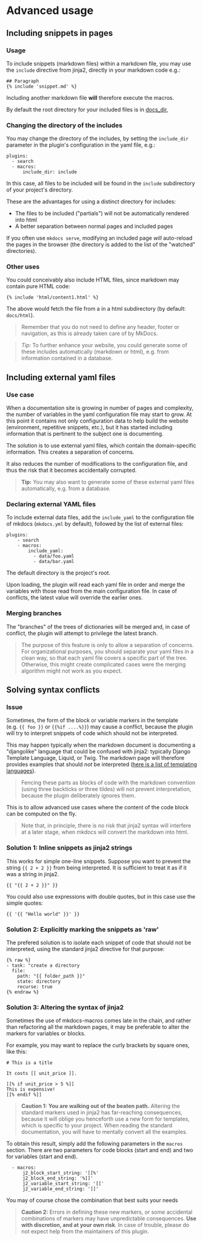Advanced usage
==============

Including snippets in pages
---------------------------------

### Usage

To include snippets (markdown files) within a markdown file, you may use the
`include` directive from jinja2, directly in your markdown code e.g.:

``` {.jinja2}
## Paragraph
{% include 'snippet.md' %}
```

Including another markdown file **will** therefore execute the macros.

By default the root directory for your included files is in
[docs\_dir](https://www.mkdocs.org/user-guide/configuration/#docs_dir),

### Changing the directory of the includes

You may change the directory of the includes, by setting the
`include_dir` parameter in the plugin's configuration in the yaml file,
e.g.:

    plugins:
      - search
      - macros:
          include_dir: include

In this case, all files to be included will be found in the `include`
subdirectory of your project's directory.

These are the advantages for using a distinct directory for includes:

-   The files to be included ("partials") will not be automatically
    rendered into html
-   A better separation between normal pages and included pages

If you often use `mkdocs serve`, modifying an included page *will*
auto-reload the pages in the browser (the directory is added to the list
of the "watched" directories).

### Other uses

You could conceivably also include HTML files, since markdown may
contain pure HTML code:

``` {.jinja2}
{% include 'html/content1.html' %}
```

The above would fetch the file from a in a html subdirectory (by
default: `docs/html`).

> Remember that you do not need to define any header, footer or
> navigation, as this is already taken care of by MkDocs.

> *Tip:* To further enhance your website, you could generate some of
> these includes automatically (markdown or html), e.g. from information
> contained in a database.



Including external yaml files
--------------------------------------------

### Use case

When a documentation site is growing in number of pages and complexity,
the number of variables in the yaml configuration file may start to
grow. At this point it contains not only configuration data to help
build the website (environment, repetitive snippets, etc.), but it has
started including information that is pertinent to the subject one is
documenting.

The solution is to use external yaml files, which contain the
domain-specific information. This creates a separation of concerns.

It also reduces the number of modifications to the configuration file,
and thus the risk that it becomes accidentally corrupted.

> **Tip:** You may also want to generate some of these external yaml
> files automatically, e.g. from a database.

### Declaring external YAML files

To include external data files, add the `include_yaml` to the
configuration file of mkdocs (`mkdocs.yml` by default), followed by the
list of external files:

``` {.yaml}
plugins:
    - search
    - macros:
        include_yaml:
          - data/foo.yaml
          - data/bar.yaml
```

The default directory is the project's root.

Upon loading, the plugin will read each yaml file in order and merge the
variables with those read from the main configuration file. In case of
conflicts, the latest value will override the earlier ones.

### Merging branches

The "branches" of the trees of dictionaries will be merged and, in case
of conflict, the plugin will attempt to privilege the latest branch.

> The purpose of this feature is only to allow a separation of concerns.
> For organizational purposes, you should separate your yaml files in a
> clean way, so that each yaml file covers a specific part of the tree.
> Otherwise, this might create complicated cases were the merging
> algorithm might not work as you expect.


Solving syntax conflicts
------------------------

### Issue

Sometimes, the form of the block or variable markers in the template
(e.g. `{{ foo }}` or `{{%if ....%}}`) may cause a conflict, because the
plugin will try to interpret snippets of code which should not be
interpreted.

This may happen typically when the markdown document is documenting a
"djangolike" language that could be confused with jinja2: typically
Django Template Language, Liquid, or Twig. The markdown page will
therefore provides examples that should *not* be interpreted ([here is a
list of templating
languages](https://medium.com/@i5ar/template-languages-a7b362971cbc)).

> Fencing these parts as blocks of code with the markdown convention
> (using three backticks or three tildes) will not prevent
> interpretation, because the plugin deliberately ignores them.

This is to allow advanced use cases where the content of the code block
can be computed on the fly.

> Note that, in principle, there is no risk that jinja2 syntax will
> interfere at a later stage, when mkdocs will convert the markdown into
> html.

### Solution 1: Inline snippets as jinja2 strings

This works for simple one-line snippets. Suppose you want to prevent the
string `{{ 2 + 2 }}` from being interpreted. It is sufficient to treat
it as if it was a string in jinja2.

    {{ "{{ 2 + 2 }}" }}

You could also use expressions with double quotes, but in this case use
the simple quotes:

    {{ '{{ "Hello world" }}' }}

### Solution 2: Explicitly marking the snippets as 'raw'

The prefered solution is to isolate each snippet of code that should not
be interpreted, using the standard jinja2 directive for that purpose:

    {% raw %}
    - task: "create a directory
      file:
        path: "{{ folder_path }}"
        state: directory
        recurse: true
    {% endraw %}

### Solution 3: Altering the syntax of jinja2

Sometimes the use of mkdocs-macros comes late in the chain, and rather
than refactoring all the markdown pages, it may be preferable to alter
the markers for variables or blocks.

For example, you may want to replace the curly brackets by square ones,
like this:

    # This is a title

    It costs [[ unit_price ]].

    [[% if unit_price > 5 %]]
    This is expensive!
    [[% endif %]]

> **Caution 1:** **You are walking out of the beaten path.** Altering
> the standard markers used in jinja2 has far-reaching consequences,
> because it will oblige you henceforth use a new form for templates,
> which is specific to your project. When reading the standard
> documentation, you will have to mentally convert all the examples.

To obtain this result, simply add the following parameters in the
`macros` section. There are two parameters for code blocks (start and
end) and two for variables (start and end).

      - macros:
          j2_block_start_string: '[[%'
          j2_block_end_string: '%]]'
          j2_variable_start_string: '[['
          j2_variable_end_string: ']]'

You may of course chose the combination that best suits your needs

> **Caution 2:** Errors in defining these new markers, or some
> accidental combinations of markers may have unpredictable
> consequences. **Use with discretion, and at your own risk**. In case
> of trouble, please do not expect help from the maintainers of this
> plugin.

